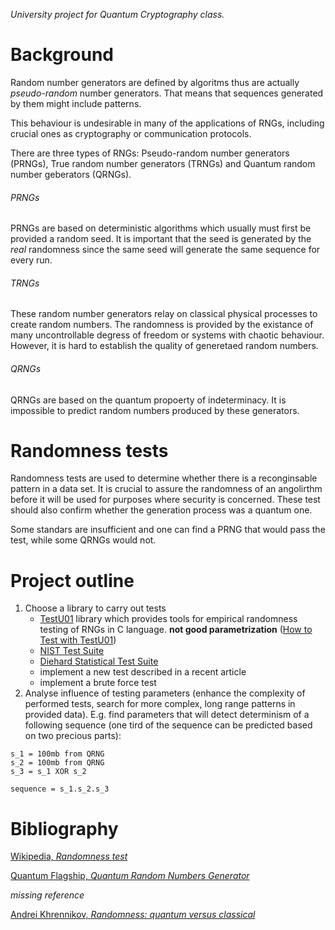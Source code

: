 *University project for Quantum Cryptography class.*

# Background
Random number generators are defined by algoritms thus are actually *pseudo-random* number generators. That means that sequences generated by them might include patterns.

This behaviour is undesirable in many of the applications of RNGs, including crucial ones as cryptography or communication protocols. 

There are three types of RNGs: Pseudo-random number generators (PRNGs), True random number generators (TRNGs) and Quantum random number geberators (QRNGs).

###### PRNGs
PRNGs are based on deterministic algorithms which usually must first be provided a random seed. It is important that the seed is generated by the *real* randomness since the same seed will generate the same sequence for every run. 

###### TRNGs
These random number generators relay on classical physical processes to create random numbers. The randomness is provided by the existance of many uncontrollable degress of freedom or systems with chaotic behaviour. However, it is hard to establish the quality of generetaed random numbers.

###### QRNGs
QRNGs are based on the quantum propoerty of indeterminacy. It is impossible to predict random numbers produced by these generators.


# Randomness tests
Randomness tests are used to determine whether there is a reconginsable pattern in a data set. It is crucial to assure the randomness of an angolirthm before it will be used for purposes where security is concerned. These test should also confirm whether the generation process was a quantum one. 

Some standars are insufficient and one can find a PRNG that would pass the test, while some QRNGs would not.

# Project outline
 1. Choose a library to carry out tests
    - [TestU01](http://simul.iro.umontreal.ca/testu01/) library which provides tools for empirical randomness testing of RNGs in C language. **not good parametrization** ([How to Test with TestU01](https://www.pcg-random.org/posts/how-to-test-with-testu01.html))
    - [NIST Test Suite ](https://randomness-tests.fi.muni.cz/)
    - [Diehard Statistical Test Suite](https://github.com/GINARTeam/Diehard-statistical-test)
    - implement a new test described in a recent article
    - implement a brute force test
 2. Analyse influence of testing parameters (enhance the complexity of performed tests, search for more complex, long range patterns in provided data). E.g. find parameters that will detect determinism of a following sequence (one tird of the sequence can be predicted based on two precious parts): 
```
s_1 = 100mb from QRNG
s_2 = 100mb from QRNG
s_3 = s_1 XOR s_2 

sequence = s_1.s_2.s_3
```

# Bibliography 
[Wikipedia, *Randomness test*](https://en.wikipedia.org/wiki/Randomness_test)

[Quantum Flagship, *Quantum Random Numbers Generator*](https://qt.eu/discover-quantum/underlying-principles/qrng/)

*missing reference*

[Andrei Khrennikov, *Randomness: quantum versus classical*](https://arxiv.org/abs/1512.08852)

